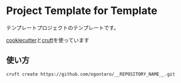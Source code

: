 # Project Template for Template
テンプレートプロジェクトのテンプレートです。

[cookiecutter](https://cookiecutter.readthedocs.io/en/stable/)と[cruft](https://cruft.github.io/cruft/)を使っています

## 使い方

<!-- TODO: ここ書く -->
```shell
cruft create https://github.com/ogontaro/__REPOSITORY_NAME__.git
```
